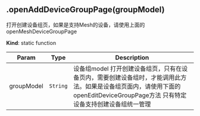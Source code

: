 <a name="module_miot/host/ui.openAddDeviceGroupPage"></a>

## .openAddDeviceGroupPage(groupModel)
打开创建设备组页，如果是支持Mesh的设备，请使用上面的openMeshDeviceGroupPage

**Kind**: static function  

| Param | Type | Description |
| --- | --- | --- |
| groupModel | <code>String</code> | 设备组model 打开创建设备组页，只有在设备页内，需要创建设备组时，才能调用此方法。如果是设备组页面内，请使用下面的openEditDeviceGroupPage方法 只有特定设备支持创建设备组统一管理 |

